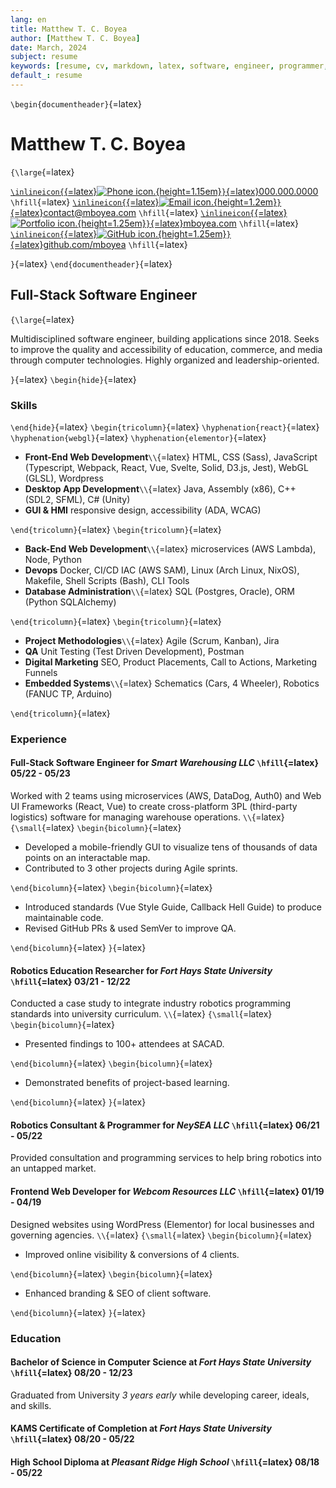 ```yaml
---
lang: en
title: Matthew T. C. Boyea
author: [Matthew T. C. Boyea]
date: March, 2024
subject: resume
keywords: [resume, cv, markdown, latex, software, engineer, programmer, matthew, boyea]
default_: resume
---
```

`\begin{documentheader}`{=latex}

# Matthew T. C. Boyea

`{\large`{=latex}

[`\inlineicon{`{=latex}![Phone icon.](imgs/icons8-phone-500.png){height=1.15em}`}`{=latex}000.000.0000](tel:0000000000)
 `\hfill`{=latex}
[`\inlineicon{`{=latex}![Email icon.](imgs/icons8-email-90.png){height=1.2em}`}`{=latex}contact@mboyea.com](mailto:contact@mboyea.com)
`\hfill`{=latex}
[`\inlineicon{`{=latex}![Portfolio icon.](imgs/icons8-portfolio-96.png){height=1.25em}`}`{=latex}mboyea.com](https://www.mboyea.com)
`\hfill`{=latex}
[`\inlineicon{`{=latex}![GitHub icon.](imgs/icons8-github-144.png){height=1.25em}`}`{=latex}github.com/mboyea](https://github.com/mboyea)
`\hfill`{=latex}
<!---
[`\inlineicon{`{=latex}![Location icon.](imgs/icons8-location-100.png){height=1.15em}`}`{=latex}Atchison, KS](https://maps.app.goo.gl/7hCM6NohKpQa6KnB8)
--->
<!---
[`\inlineicon{`{=latex}![LinkedIn icon.](imgs/icons8-linkedin-500.png){.inline-icon height=1.25em}`}`{=latex}linkedin.com/in/mboyea](https://www.linkedin.com/in/mboyea/)
--->

`}`{=latex}
`\end{documentheader}`{=latex}

## Full-Stack Software Engineer

`{\large`{=latex}

Multidisciplined software engineer, building applications since 2018.
Seeks to improve the quality and accessibility of education, commerce, and media through computer technologies.
Highly organized and leadership-oriented.

`}`{=latex}
`\begin{hide}`{=latex}

### Skills

`\end{hide}`{=latex}
`\begin{tricolumn}`{=latex}
`\hyphenation{react}`{=latex}
`\hyphenation{webgl}`{=latex}
`\hyphenation{elementor}`{=latex}

- **Front-End Web Development**`\\`{=latex}
HTML, CSS (Sass), JavaScript (Typescript, Webpack, React, Vue, Svelte, Solid, D3.js, Jest), WebGL (GLSL), Wordpress
- **Desktop App Development**`\\`{=latex}
Java, Assembly (x86), C++ (SDL2, SFML), C# (Unity)
- **GUI & HMI**
responsive design, accessibility (ADA, WCAG)

`\end{tricolumn}`{=latex}
`\begin{tricolumn}`{=latex}

- **Back-End Web Development**`\\`{=latex}
microservices (AWS Lambda), Node, Python
- **Devops**
Docker, CI/CD IAC (AWS SAM), Linux (Arch Linux, NixOS), Makefile, Shell Scripts (Bash), CLI Tools
- **Database Administration**`\\`{=latex}
SQL (Postgres, Oracle), ORM (Python SQLAlchemy)

`\end{tricolumn}`{=latex}
`\begin{tricolumn}`{=latex}

- **Project Methodologies**`\\`{=latex}
Agile (Scrum, Kanban), Jira
- **QA**
Unit Testing (Test Driven Development), Postman
- **Digital Marketing**
SEO, Product Placements, Call to Actions, Marketing Funnels
- **Embedded Systems**`\\`{=latex}
Schematics (Cars, 4 Wheeler), Robotics (FANUC TP, Arduino)

`\end{tricolumn}`{=latex}

### Experience

#### **Full-Stack Software Engineer** for *Smart Warehousing LLC* `\hfill`{=latex} 05/22 - 05/23

Worked with 2 teams using microservices (AWS, DataDog, Auth0) and Web UI Frameworks (React, Vue) to create cross-platform 3PL (third-party logistics) software for managing warehouse operations.
`\\`{=latex}
`{\small`{=latex}
`\begin{bicolumn}`{=latex}

- Developed a mobile-friendly GUI to visualize tens of thousands of data points on an interactable map.
- Contributed to 3 other projects during Agile sprints.

`\end{bicolumn}`{=latex}
`\begin{bicolumn}`{=latex}

- Introduced standards (Vue Style Guide, Callback Hell Guide) to produce maintainable code.
- Revised GitHub PRs & used SemVer to improve QA.

`\end{bicolumn}`{=latex}
`}`{=latex}

#### **Robotics Education Researcher** for *Fort Hays State University* `\hfill`{=latex} 03/21 - 12/22

Conducted a case study to integrate industry robotics programming standards into university curriculum.
`\\`{=latex}
`{\small`{=latex}
`\begin{bicolumn}`{=latex}

- Presented findings to 100+ attendees at SACAD.

`\end{bicolumn}`{=latex}
`\begin{bicolumn}`{=latex}

- Demonstrated benefits of project-based learning.

`\end{bicolumn}`{=latex}
`}`{=latex}

#### **Robotics Consultant & Programmer** for *NeySEA LLC* `\hfill`{=latex} 06/21 - 05/22

Provided consultation and programming services to help bring robotics into an untapped market.

#### **Frontend Web Developer** for *Webcom Resources LLC* `\hfill`{=latex} 01/19 - 04/19

Designed websites using WordPress (Elementor) for local businesses and governing agencies.
`\\`{=latex}
`{\small`{=latex}
`\begin{bicolumn}`{=latex}

- Improved online visibility & conversions of 4 clients.

`\end{bicolumn}`{=latex}
`\begin{bicolumn}`{=latex}

- Enhanced branding & SEO of client software.

`\end{bicolumn}`{=latex}
`}`{=latex}

### Education

#### **Bachelor of Science in Computer Science** at *Fort Hays State University* `\hfill`{=latex} 08/20 - 12/23

Graduated from University *3 years early* while developing career, ideals, and skills.

#### **KAMS Certificate of Completion** at *Fort Hays State University* `\hfill`{=latex} 08/20 - 05/22

#### **High School Diploma** at *Pleasant Ridge High School* `\hfill`{=latex} 08/18 - 05/22
